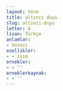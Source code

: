 ```yaml
---
layout: term
title: altıncı duyu
slug: altinci-duyu
letter: A
lisan: Türkçe
anlamlar:
- önsezi
ozellikler:
- - isim
ornekler:
- - ''
orneklerkaynak:
- - ''
---
```

